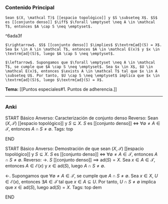 ### Contenido Principal

```ad-proposition
Sean $(X, \mathcal T)$ [[espacio topológico]] y $S \subseteq X$. $S$ es [[conjunto denso]] $\iff$ $\forall \emptyset \neq A \in \mathcal T$, entonces $A \cap S \neq \emptyset$.
```

^6ada3f

```ad-proof
$\rightarrow$. $S$ [[conjunto denso]] $\implies$ $\textrm{ad}(S) = X$. Sea $x \in A \in \mathcal T$, entonces $A \in \mathcal E(x)$ y $x \in \textrm{ad}(S)$, luego $A \cap S \neq \emptyset$.

$\leftarrow$. Supongamos que $\forall \emptyset \neq A \in \mathcal T$, se cumple que $A \cap S \neq \emptyset$. Sea $x \in X$, $U \in \mathcal E(x)$, entonces $\exists A \in \mathcal T$ tal que $x \in A \subseteq U$. Por tanto, $U \cap S \neq \emptyset$ implica que $x \in \textrm{ad}(S)$, luego $\textrm{ad}(S) = X$.
```

**Tema:** [[Puntos especiales#1. Puntos de adherencia.]]

---
### Anki

START
Básico
Anverso: Caracterización de conjunto denso
Reverso: Sean $(X, \mathcal T)$ [[espacio topológico]] y $S \subseteq X$. $S$ es [[conjunto denso]] $\iff$ $\forall \emptyset \neq A \in \mathcal T$, entonces $A \cap S \neq \emptyset$.
Tags: top
<!--ID: 1728549802592-->
END

START
Básico
Anverso: Demostración de que sean $(X, \mathcal T)$ [[espacio topológico]] y $S \subseteq X$. $S$ es [[conjunto denso]] $\iff$ $\forall \emptyset \neq A \in \mathcal T$, entonces $A \cap S \neq \emptyset$.
Reverso: $\rightarrow$. $S$ [[conjunto denso]] $\implies$ $\textrm{ad}(S) = X$. Sea $x \in A \in \mathcal T$, entonces $A \in \mathcal E(x)$ y $x \in \textrm{ad}(S)$, luego $A \cap S \neq \emptyset$.

$\leftarrow$. Supongamos que $\forall \emptyset \neq A \in \mathcal T$, se cumple que $A \cap S \neq \emptyset$. Sea $x \in X$, $U \in \mathcal E(x)$, entonces $\exists A \in \mathcal T$ tal que $x \in A \subseteq U$. Por tanto, $U \cap S \neq \emptyset$ implica que $x \in \textrm{ad}(S)$, luego $\textrm{ad}(S) = X$.
Tags: top dem
<!--ID: 1728549802641-->
END